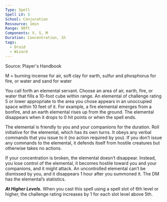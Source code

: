 ```yaml
---
Type: Spell
Spell LV: 5
School: Conjuration
Ressource: 1min
Range: 90ft
Components: V, S, M
Duration: Concentration, 1h
tags:
  - Druid
  - Wizard
---
```

Source: Player's Handbook

M = burning incense for air, soft clay for earth, sulfur and phosphorus for fire, or water and sand for water

You call forth an elemental servant. Choose an area of air, earth, fire, or water that fills a 10-foot cube within range. An elemental of challenge rating 5 or lower appropriate to the area you chose appears in an unoccupied space within 10 feet of it. For example, a fire elemental emerges from a bonfire, and an earth elemental rises up from the ground. The elemental disappears when it drops to 0 hit points or when the spell ends.

The elemental is friendly to you and your companions for the duration. Roll initiative for the elemental, which has its own turns. It obeys any verbal commands that you issue to it (no action required by you). If you don’t issue any commands to the elemental, it defends itself from hostile creatures but otherwise takes no actions.

If your concentration is broken, the elemental doesn’t disappear. Instead, you lose control of the elemental, it becomes hostile toward you and your companions, and it might attack. An uncontrolled elemental can’t be dismissed by you, and it disappears 1 hour after you summoned it. The DM has the elemental’s statistics.

**_At Higher Levels._** When you cast this spell using a spell slot of 6th level or higher, the challenge rating increases by 1 for each slot level above 5th.
